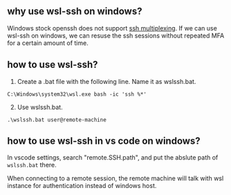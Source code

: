 ## why use wsl-ssh on windows? 

Windows stock openssh does not support [ssh multiplexing](https://www.golinuxcloud.com/ssh-multiplexing). If we can use wsl-ssh on windows, we can resuse the ssh sessions without repeated MFA for a certain amount of time. 

## how to use wsl-ssh? 

1. Create a .bat file with the following line. Name it as wslssh.bat. 

`C:\Windows\system32\wsl.exe bash -ic 'ssh %*'`

2. Use wslssh.bat.

`.\wslssh.bat user@remote-machine`

## how to use wsl-ssh in vs code on windows? 

In vscode settings, search "remote.SSH.path", and put the abslute path of `wslssh.bat` there. 

When connecting to a remote session, the remote machine will talk with wsl instance for authentication instead of windows host. 


